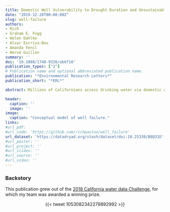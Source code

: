 ```yaml
---
title: Domestic Well Vulnerability to Drought Duration and Unsustainable Groundwater Management in California's Central Valley
date: "2019-12-28T00:00:00Z"
slug: well-failure
authors:
- Rich
- Graham E. Fogg
- Helen Dahlke
- Alvar Escriva-Bou
- Amanda Fencl
- Hervé Guillon
summary: ''
doi: '10.1088/1748-9326/ab6f10'
publication_types: ["2"]
# Publication name and optional abbreviated publication name.
publication: "*Environmental Research Letters*"
publication_short: "*ERL*"

abstract: Millions of Californians access drinking water via domestic wells, which are vulnerable to drought and unsustainable groundwater management. Groundwater overdraft and the possibility of longer drought duration under climate change threatens domestic well reliability, yet we lack tools to assess the impact of such events. Here, we leverage 943,469 well completion reports and 20 years of groundwater elevation data to develop a spatially-explicit domestic well failure model covering California's Central Valley. Our model successfully reproduces the spatial distribution of observed domestic well failures during the severe 2012-2016 drought (n = 2,027). Next, the impact of longer drought duration (5 to 8 years) on domestic well failure is evaluated, indicating that if the 2012-2016 drought would have continued into a 6- to 8-year long drought, a total of 4,037 - 5,460 to 6,538- 8,056 wells would fail. The same drought duration scenarios with an intervening wet winter in 2017 lead to an average of 498 and 738 fewer well failures. Additionally, we map vulnerable wells at high failure risk and find that they align with clusters of predicted well failures. Lastly, we evaluate how the timing and implementation of different projected groundwater management regimes impact groundwater levels and thus domestic well failure. When historic overdraft persists until 2040, domestic well failures range from 5,966 - 10,466 (depending on the historic period considered). When sustainability is achieved progressively between 2020 and 2040, well failures range from 3,677 - 6,943, and from 1,516 - 2,513 when groundwater is not allowed to decline after 2020. 

header:
  caption: ''
  image: ''
image:
  caption: "Conceptual model of well failure."
links:
#url_pdf: 
#url_code: 'https://github.com/richpauloo/well_failure'
url_dataset: 'https://datadryad.org/stash/dataset/doi:10.25338/B8Q31D'
#url_poster: ''
#url_project: ''
#url_slides: ''
#url_source: ''
#url_video: ''
---
```



### Backstory

This publication grew out of the [2018 California water data Challenge](https://findanewway.ca.gov/2018/11/20/cawaterdatachallenge/), for which my team was awarded a winning prize.  

<center>{{< tweet 1053082342279892992 >}}</center>

